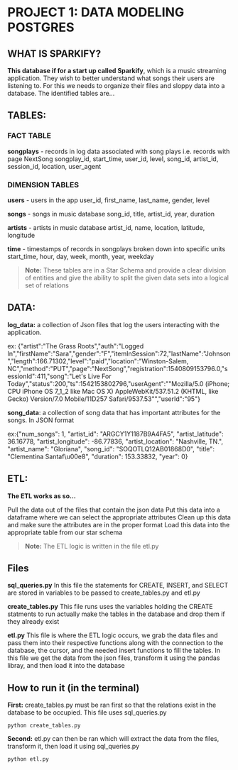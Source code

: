 # PROJECT 1: DATA MODELING POSTGRES

## WHAT IS SPARKIFY?

**This database if for a start up called Sparkify**, which is a music streaming application. They wish to better understand what songs their users are listening to. For this we needs to organize their files and sloppy data into a database.
The identified tables are...

## TABLES:

### FACT TABLE
**songplays** - records in log data associated with song plays i.e. records with page NextSong
songplay_id, start_time, user_id, level, song_id, artist_id, session_id, location, user_agent

### DIMENSION TABLES

**users** - users in the app
user_id, first_name, last_name, gender, level

**songs** - songs in music database
song_id, title, artist_id, year, duration

**artists** - artists in music database
artist_id, name, location, latitude, longitude

**time** - timestamps of records in songplays broken down into specific units
start_time, hour, day, week, month, year, weekday

> **Note:** These tables are in a Star Schema and provide a clear division of entities and give the ability to split the given data sets into a logical set of relations

## DATA:

**log_data:** a collection of Json files that log the users interacting with the application.

ex: {"artist":"The Grass Roots","auth":"Logged In","firstName":"Sara","gender":"F","itemInSession":72,"lastName":"Johnson","length":166.71302,"level":"paid","location":"Winston-Salem, NC","method":"PUT","page":"NextSong","registration":1540809153796.0,"sessionId":411,"song":"Let's Live For Today","status":200,"ts":1542153802796,"userAgent":"\"Mozilla\/5.0 (iPhone; CPU iPhone OS 7_1_2 like Mac OS X) AppleWebKit\/537.51.2 (KHTML, like Gecko) Version\/7.0 Mobile\/11D257 Safari\/9537.53\"","userId":"95"}

**song_data**: a collection of song data that has important attributes for the songs. In JSON format

ex:{"num_songs": 1, "artist_id": "ARGCY1Y1187B9A4FA5", "artist_latitude": 36.16778, "artist_longitude": -86.77836, "artist_location": "Nashville, TN.", "artist_name": "Gloriana", "song_id": "SOQOTLQ12AB01868D0", "title": "Clementina Santaf\u00e8", "duration": 153.33832, "year": 0}

## ETL:
 
**The ETL works as so...**

Pull the data out of the files that contain the json data
Put this data into a dataframe where we can select the appropriate attributes
Clean up this data and make sure the attributes are in the proper format
Load this data into the appropriate table from our star schema
> **Note:** The ETL logic is written in the file etl.py

## Files

**sql_queries.py**
In this file the statements for CREATE, INSERT, and SELECT are stored in variables to be passed to create_tables.py and etl.py

**create_tables.py**
This file runs uses the variables holding the CREATE statments to run actually make the tables in the database and drop them if they already exist

**etl.py**
This file is where the ETL logic occurs, we grab the data files and pass them into their respective functions along with the connection to the database, the cursor, and the needed insert functions to fill the tables. In this file we get the data from the json files, transform it using the pandas libray, and then load it into the database

## How to run it (in the terminal)
**First:** create_tables.py must be ran first so that the relations exist in the database to be occupied. This file uses sql_queries.py
```
python create_tables.py
```
**Second:** etl.py can then be ran which will extract the data from the files, transform it, then load it using sql_queries.py
```
python etl.py

